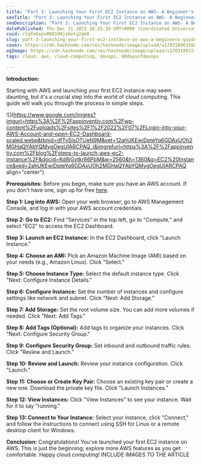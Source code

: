 ```yaml
---
title: "Part 3: Launching Your First EC2 Instance on AWS- A Beginner's Guide"
seoTitle: "Part 3: Launching Your First EC2 Instance on AWS- A Beginner's Guide"
seoDescription: "Part 3: Launching Your First EC2 Instance on AWS- A Beginner's Guide"
datePublished: Thu Dec 21 2023 20:15:34 GMT+0000 (Coordinated Universal Time)
cuid: clqfn6xpv000108jxbotq2gm0
slug: part-3-launching-your-first-ec2-instance-on-aws-a-beginners-guide
cover: https://cdn.hashnode.com/res/hashnode/image/upload/v1703189633688/9e69271d-258e-4535-9d7c-8da96fa618e7.png
ogImage: https://cdn.hashnode.com/res/hashnode/image/upload/v1703189721613/af519b55-8ec0-49b8-9feb-bc709172262a.png
tags: cloud, aws, cloud-computing, devops, 90daysofdevops

---
```


**Introduction:**

Starting with AWS and launching your first EC2 instance may seem daunting, but it's a crucial step into the world of cloud computing. This guide will walk you through the process in simple steps.

![](https://www.google.com/imgres?imgurl=https%3A%2F%2Fappinventiv.com%2Fwp-content%2Fuploads%2Fsites%2F1%2F2022%2F07%2FLogin-into-your-AWS-Account-and-open-EC2-Dashboard-scaled.webp&tbnid=dfTvSlsOTUeN9M&vet=12ahUKEwiDpteYq6GDAxUOh2MGHaQYAbYQMygOegUIARCPAQ..i&imgrefurl=https%3A%2F%2Fappinventiv.com%2Fblog%2Fsteps-to-launch-aws-ec2-instance%2F&docid=Kd8jGytkr86PbM&w=2560&h=1360&q=EC2%20Instance&ved=2ahUKEwiDpteYq6GDAxUOh2MGHaQYAbYQMygOegUIARCPAQ align="center")

**Prerequisites:** Before you begin, make sure you have an AWS account. If you don't have one, sign up for free [here](https://aws.amazon.com/).

**Step 1: Log into AWS:** Open your web browser, go to AWS Management Console, and log in with your AWS account credentials.

**Step 2: Go to EC2:** Find "Services" in the top left, go to "Compute," and select "EC2" to access the EC2 Dashboard.

**Step 3: Launch an EC2 Instance:** In the EC2 Dashboard, click "Launch Instance."

**Step 4: Choose an AMI:** Pick an Amazon Machine Image (AMI) based on your needs (e.g., Amazon Linux). Click "Select."

**Step 5: Choose Instance Type:** Select the default instance type. Click "Next: Configure Instance Details."

**Step 6: Configure Instance:** Set the number of instances and configure settings like network and subnet. Click "Next: Add Storage."

**Step 7: Add Storage:** Set the root volume size. You can add more volumes if needed. Click "Next: Add Tags."

**Step 8: Add Tags (Optional):** Add tags to organize your instances. Click "Next: Configure Security Group."

**Step 9: Configure Security Group:** Set inbound and outbound traffic rules. Click "Review and Launch."

**Step 10: Review and Launch:** Review your instance configuration. Click "Launch."

**Step 11: Choose or Create Key Pair:** Choose an existing key pair or create a new one. Download the private key file. Click "Launch Instances."

**Step 12: View Instances:** Click "View Instances" to see your instance. Wait for it to say "running."

**Step 13: Connect to Your Instance:** Select your instance, click "Connect," and follow the instructions to connect using SSH for Linux or a remote desktop client for Windows.

**Conclusion:** Congratulations! You've launched your first EC2 instance on AWS. This is just the beginning; explore more AWS features as you get comfortable. Happy cloud computing! INCLUDE IMAGES TO THE ARTICLE